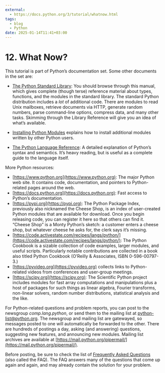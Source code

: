 ```yaml
---
external:
  - https://docs.python.org/3/tutorial/whatnow.html
tags:
  - blog
  - Python
date: 2025-01-14T11:41+03:00
---
```


# 12. What Now?

This tutorial is part of Python’s documentation set. Some other documents in the set are:

- [The Python Standard Library](https://docs.python.org/3/library/index.html):
You should browse through this manual, which gives complete (though terse)
reference material about types, functions, and the modules in the standard
library. The standard Python distribution includes a *lot* of additional code.
There are modules to read Unix mailboxes, retrieve documents via HTTP, generate
random numbers, parse command-line options, compress data, and many other tasks.
Skimming through the Library Reference will give you an idea of what’s
available.

- [Installing Python Modules](https://docs.python.org/3/installing/index.html)
explains how to install additional modules written by other Python users.

- [The Python Language
Reference](https://docs.python.org/3/reference/index.html): A detailed
explanation of Python’s syntax and semantics. It’s heavy reading, but is useful
as a complete guide to the language itself.


More Python resources:

- [https://www.python.org](https://www.python.org): The major Python web site.
It contains code, documentation, and pointers to Python-related pages around the
web.
- [https://docs.python.org](https://docs.python.org): Fast access to Python’s
documentation.
- [https://pypi.org](https://pypi.org): The Python Package Index, previously
also nicknamed the Cheese Shop, is an index of user-created Python modules that
are available for download. Once you begin releasing code, you can register it
here so that others can find it. “Cheese Shop” is a Monty Python’s sketch: a
customer enters a cheese shop, but whatever cheese he asks for, the clerk says
it’s missing.
- [https://code.activestate.com/recipes/langs/python/](https://code.activestate.com/recipes/langs/python/):
The Python Cookbook is a sizable collection of code examples, larger modules,
and useful scripts. Particularly notable contributions are collected in a book
also titled Python Cookbook (O’Reilly & Associates, ISBN 0-596-00797-3.)
- [https://pyvideo.org](https://pyvideo.org) collects links to Python-related
videos from conferences and user-group meetings.
- [https://scipy.org](https://scipy.org): The Scientific Python project includes
modules for fast array computations and manipulations plus a host of packages
for such things as linear algebra, Fourier transforms, non-linear solvers,
random number distributions, statistical analysis and the like.

For Python-related questions and problem reports, you can post to the newsgroup
*comp.lang.python*, or send them to the mailing list at
[python-list@python.org](mailto:python-list%40python.org). The newsgroup and
mailing list are gatewayed, so messages posted to one will automatically be
forwarded to the other. There are hundreds of postings a day, asking (and
answering) questions, suggesting new features, and announcing new modules.
Mailing list archives are available at
[https://mail.python.org/pipermail/](https://mail.python.org/pipermail/).

Before posting, be sure to check the list of [Frequently Asked
Questions](https://docs.python.org/3/faq/index.html#faq-index) (also called the
FAQ). The FAQ answers many of the questions that come up again and again, and
may already contain the solution for your problem.
